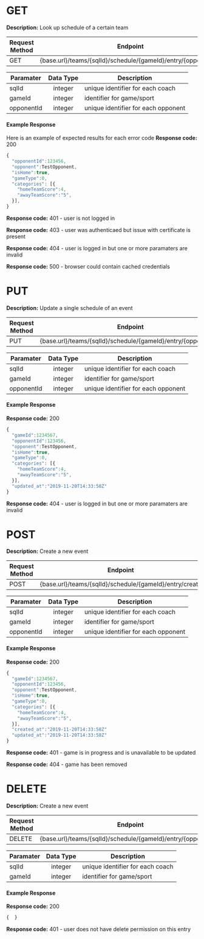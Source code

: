 # GET

**Description:** Look up schedule of a certain team

| Request Method |      Endpoint |  Format |
|----------|-------------|------------------------------------------|
| GET |  {base.url}/teams/{sqlId}/schedule/{gameId}/entry/{opponentId} | JSON |

| Paramater   |      Data Type      | Description |
|----------|:-------------:|--------------|
| sqlId |  integer | unique identifier for each coach |
| gameId |  integer | identifier for game/sport  |
| opponentId |  integer | unique identifier for each opponent|

#### Example Response

Here is an example of expected results for each error code
**Response code:** 200
```javascript
{
  "opponentId":123456,
  "opponent":TestOpponent,
  "isHome":true,
  "gameType":0,
  "categories": [{
    "homeTeamScore":4,
    "awayTeamScore":"5",
  }],
}
```
**Response code:** 401 - user is not logged in

**Response code:** 403 - user was authenticaed but issue with certificate is present

**Response code:** 404 - user is logged in but one or more paramaters are invalid

**Response code:** 500 - browser could contain cached credentials

# PUT

**Description:** Update a single schedule of an event

| Request Method |      Endpoint |  Format |
|----------|-------------|------------------------------------------|
| PUT |  {base.url}/teams/{sqlId}/schedule/{gameId}/entry/{opponentId} | JSON |

| Paramater   |      Data Type      | Description |
|----------|:-------------:|--------------|
| sqlId |  integer | unique identifier for each coach |
| gameId |  integer | identifier for game/sport  |
| opponentId |  integer | unique identifier for each opponent|

#### Example Response

**Response code:** 200
```javascript
{
  "gameId":1234567,
  "opponentId":123456,
  "opponent":TestOpponent,
  "isHome":true,
  "gameType":0,
  "categories": [{
    "homeTeamScore":4,
    "awayTeamScore":"5",
  }],
  "updated_at":"2019-11-20T14:33:58Z"
}
```
**Response code:** 404 - user is logged in but one or more paramaters are invalid

# POST

**Description:** Create a new event

| Request Method |      Endpoint |  Format |
|----------|-------------|------------------------------------------|
| POST |  {base.url}/teams/{sqlId}/schedule/{gameId}/entry/create | JSON |

| Paramater   |      Data Type      | Description |
|----------|:-------------:|--------------|
| sqlId |  integer | unique identifier for each coach |
| gameId |  integer | identifier for game/sport  |
| opponentId |  integer | unique identifier for each opponent|

#### Example Response

**Response code:** 200
```javascript
{
  "gameId":1234567,
  "opponentId":123456,
  "opponent":TestOpponent,
  "isHome":true,
  "gameType":0,
  "categories": [{
    "homeTeamScore":4,
    "awayTeamScore":"5",
  }],
  "created_at":"2019-11-20T14:33:58Z"
  "updated_at":"2019-11-20T14:33:58Z"
}
```
**Response code:** 401 - game is in progress and is unavailable to be updated

**Response code:** 404 - game has been removed

# DELETE

**Description:** Create a new event

| Request Method |      Endpoint |  Format |
|----------|-------------|------------------------------------------|
| DELETE |  {base.url}/teams/{sqlId}/schedule/{gameId}/entry/{opponentId} | JSON |

| Paramater   |      Data Type      | Description |
|----------|:-------------:|--------------|
| sqlId |  integer | unique identifier for each coach |
| gameId |  integer | identifier for game/sport  |

#### Example Response

**Response code:** 200
```javascript
{  }
```
**Response code:** 401 - user does not have delete permission on this entry
